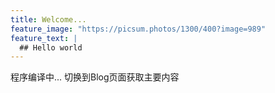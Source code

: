 ```yaml
---
title: Welcome...
feature_image: "https://picsum.photos/1300/400?image=989"
feature_text: |
  ## Hello world
---
```


程序编译中...
切换到Blog页面获取主要内容